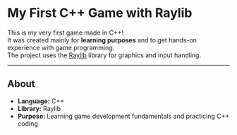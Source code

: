 # My First C++ Game with Raylib

This is my very first game made in C++!  
It was created mainly for **learning purposes** and to get hands-on experience with game programming.  
The project uses the [Raylib](https://www.raylib.com/) library for graphics and input handling.

---

## About

- **Language:** C++  
- **Library:** Raylib  
- **Purpose:** Learning game development fundamentals and practicing C++ coding
